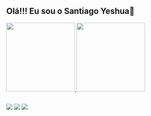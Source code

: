 ## Olá!!! Eu sou o Santiago Yeshua🧉

<div>
<a href="https://github.com/SantiagoYeshua">
  <img loading="lazy" height="180em" src="https://github-readme-stats.vercel.app/api?username=SantiagoYeshua&show_icons=false&theme=github_dark_dimmed&include_all_commits=true&count_private=true"/>
  <img loading="lazy" height="180em" src="https://github-readme-stats.vercel.app/api/top-langs/?username=SantiagoYeshua&layout=compact&langs_count=7&theme=github_dark_dimmed"/>
</div>

##
  
<div>
  <a href="santiagooliveira200@gmail.com" target="_blank"><img src="https://img.shields.io/badge/Gmail-D14836?style=for-the-badge&logo=gmail&logoColor=white" target="_blank"></a>
  <a href="https://www.linkedin.com/in/santiagoyeshua/" target="_blank"><img src="https://img.shields.io/badge/LinkedIn-0077B5?style=for-the-badge&logo=linkedin&logoColor=white" target="_blank"></a>
  <a href="https://www.instagram.com/santiago.yeshua/" target="_blank"><img src="https://img.shields.io/badge/Instagram-E4405F?style=for-the-badge&logo=instagram&logoColor=white" target="_blank"></a>
</div>
